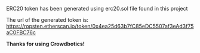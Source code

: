 ERC20 token has been generated using erc20.sol file found in this project

The url of the generated token is: https://ropsten.etherscan.io/token/0x4ea25d63b7fC85eDC5507af3eAd3f75aC0FBC76c

**Thanks for using Crowdbotics!**